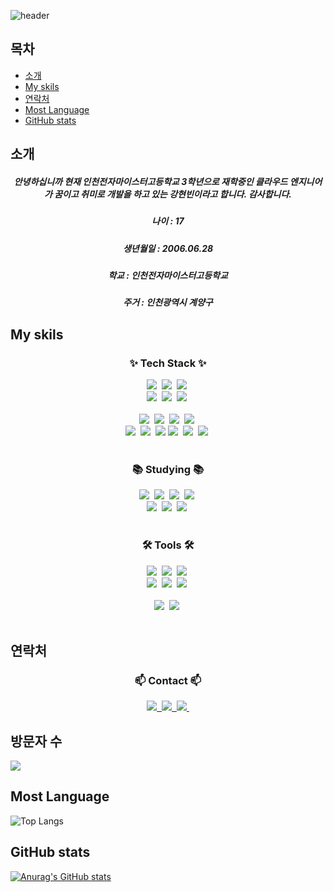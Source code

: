 <!--타이틀 부분-->
![header](https://capsule-render.vercel.app/api?type=rect&height=200&text=Kang's%20Github&fontAlign=70&stroke=00FF00&strokeWidth=3)

## 목차
- [소개](#소개)
- [My skils](#My-skils)
- [연락처](#연락처)
- [Most Language](#Most-Language)
- [GitHub stats](#GitHub-stats)

## 소개
<h5 align="center">
  안녕하십니까 현재 인천전자마이스터고등학교 3학년으로 재학중인 클라우드 엔지니어가 꿈이고 취미로 개발을 하고 있는 강현빈이라고 합니다. 감사합니다.
</h5>

<h5 align="center">나이 : 17</h5>
<h5 align="center">생년월일 : 2006.06.28</h5>
<h5 align="center">학교 : 인천전자마이스터고등학교</h5>
<h5 align="center">주거 : 인천광역시 계양구</h5>

## My skils

<!--내용 부분-->
<h3 align="center">✨ Tech Stack ✨</h3>
<div align="center">
  <img src="https://img.shields.io/badge/Linux-20232a.svg?style=for-the-badge&logo=Linux&logoColor=61DAFB" />&nbsp
  <img src="https://img.shields.io/badge/php-F7DF1E.svg?style=for-the-badge&logo=php&logoColor=20232a" />&nbsp
  <img src="https://img.shields.io/badge/html5-E34F26.svg?style=for-the-badge&logo=html5&logoColor=white" />&nbsp
</div>

<div align="center">
  <img src="https://img.shields.io/badge/Docker-E34F26.svg?style=for-the-badge&logo=docker&logoColor=white" />&nbsp
  <img src="https://img.shields.io/badge/kubernetes-1daabb.svg?style=for-the-badge&logo=kubernetes&logoColor=white" />&nbsp
  <img src="https://img.shields.io/badge/css3-1572B6.svg?style=for-the-badge&logo=css3&logoColor=white" />&nbsp
</div>

<br>

<div align="center">
  <img src="https://img.shields.io/badge/python-3670A0?style=for-the-badge&logo=python&logoColor=ffdd54" />&nbsp
  <img src="https://img.shields.io/badge/C++-150458.svg?style=for-the-badge&logo=C&logoColor=white" />&nbsp
  <img src="https://img.shields.io/badge/java-4d77cf.svg?style=for-the-badge&logo=JAVA&logoColor=white" />&nbsp
  <img src="https://img.shields.io/badge/AWS EC2-11557c.svg?style=for-the-badge&logo=amazon-aws&logoColor=white" />&nbsp
</div>

<div align="center">
  <img src="https://img.shields.io/badge/Node.js-43853D?style=for-the-badge&logo=node.js&logoColor=white" />&nbsp
  <img src="https://img.shields.io/badge/Spring-6DB33F?style=for-the-badge&logo=spring&logoColor=white" />&nbsp
  <img src="https://img.shields.io/badge/MySQL-00000F?style=for-the-badge&logo=mysql&logoColor=white'/>&nbsp
</div>

<br>

<div align="center">
  <img src="https://img.shields.io/badge/Microsoft_PowerPoint-B7472A?style=for-the-badge&logo=microsoft-powerpoint&logoColor=white" />&nbsp
  <img src="https://img.shields.io/badge/Microsoft_Word-2B579A?style=for-the-badge&logo=microsoft-word&logoColor=white" />&nbsp
  <img src="https://img.shields.io/badge/Microsoft_Office-D83B01?style=for-the-badge&logo=microsoft-office&logoColor=white" />&nbsp
</div>

<br>

<h3 align="center">📚 Studying 📚</h3>
<div align="center">
  <img src="https://img.shields.io/badge/C++-007ACC.svg?style=for-the-badge&logo=C&logoColor=white" />&nbsp
  <img src="https://img.shields.io/badge/php-FF4154?style=for-the-badge&logo=php&logoColor=white" />&nbsp
  <img src="https://img.shields.io/badge/docker-3578E5?style=for-the-badge&logo=docker&logoColor=white" />&nbsp
  <img src="https://img.shields.io/badge/Linux-20232a.svg?style=for-the-badge&logo=Linux&logoColor=61DAFB" />&nbsp
</div>

<div align="center">
  <img src="https://img.shields.io/badge/kubernetes-1daabb.svg?style=for-the-badge&logo=kubernetes&logoColor=white" />&nbsp
  <img src="https://img.shields.io/badge/Node.js-43853D?style=for-the-badge&logo=node.js&logoColor=white" />&nbsp
  <img src="https://img.shields.io/badge/Spring-6DB33F?style=for-the-badge&logo=spring&logoColor=white" />&nbsp
</div>

<br>

<h3 align="center">🛠 Tools 🛠</h3>
<div align="center">
  <img src="https://img.shields.io/badge/Grafana-F05033.svg?style=for-the-badge&logo=grafana&logoColor=white" />&nbsp
  <img src="https://img.shields.io/badge/github-181717.svg?style=for-the-badge&logo=github&logoColor=white" />&nbsp
  <img src="https://img.shields.io/badge/Notion-F3F3F3.svg?style=for-the-badge&logo=notion&logoColor=black" />&nbsp
</div>

<div align="center">
  <img src="https://img.shields.io/badge/Prometheus-08253c.svg?style=for-the-badge&logo=Prometheus&logoColor=37abff" />&nbsp
  <img src="https://img.shields.io/badge/AWS-F24E1E.svg?style=for-the-badge&logo=AWS&logoColor=white" />&nbsp
  <img src="https://img.shields.io/badge/Intellij IDEA-000000?style=for-the-badge&logo=Intellijidea&logoColor=white"/></a>&nbsp
</div>

<br>

<div align="center">
  <img src="https://img.shields.io/badge/VSCode-2C2C32.svg?style=for-the-badge&logo=visual-studio-code&logoColor=22ABF3" />&nbsp
  <img src="https://img.shields.io/badge/jupyter-2C2C32.svg?style=for-the-badge&logo=jupyter&logoColor=F37726" />&nbsp
<!--   <img src="https://img.shields.io/badge/Colab-2C2C32.svg?style=for-the-badge&logo=googlecolab&logoColor=F9AB00" />&nbsp -->
</div>

<br>

## 연락처

<h3 align="center">📫 Contact 📫</h3>
<div align="center">
  <a href="https://mail.google.com/mail/u/0/?tab=rm&ogbl#inbox">
    <img src="https://img.shields.io/badge/Kanghb060628@gmail.com-D14836?style=for-the-badge&logo=gmail&logoColor=white"/>&nbsp
  </a>
  <a href="https://www.instagram.com/khb_7599/">
    <img src="https://img.shields.io/badge/@khb_7599-E4405F?style=for-the-badge&logo=instagram&logoColor=white"/>&nbsp
  </a>
  <a href="https://monsterhunter060628.tistory.com/">
    <img src="https://img.shields.io/badge/Tistory-FF5722?style=for-the-badge&logo=tistory&logoColor=white" />&nbsp
  </a>
  
</div>

## 방문자 수
<a href="https://hits.seeyoufarm.com"><img src="https://hits.seeyoufarm.com/api/count/incr/badge.svg?url=https%3A%2F%2Fgithub.com%2FKanghb0628%2Fhit-counter&count_bg=%2300C8FF&title_bg=%238C00FF&icon=&icon_color=%23E7E7E7&title=hits&edge_flat=false"/></a>

## Most Language
![Top Langs](https://github-readme-stats.vercel.app/api/top-langs/?username=Kanghb0628&exclude_repo=github-readme-stats,anuraghazra.github.io)

## GitHub stats
[![Anurag's GitHub stats](https://github-readme-stats.vercel.app/api?username=Kanghb0628)](https://github.com/anuraghazra/github-readme-stats)
